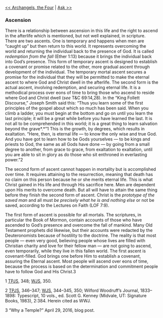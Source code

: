 [<< Archangels, the Four](Archangels,%20the%20Four.md)  |  [Ask >>](Ask.md)

### Ascension
There is a relationship between ascension in this life and the right to ascend in the afterlife which is mentioned, but not well explained, in scripture. There are two ascents. One is temporary and happens when men are “caught up” but then return to this world. It represents overcoming the world and returning the individual back to the presence of God. It is called *redemption from the fall* (Ether 1:13) because it brings the individual back into God’s presence. This form of temporary ascent is designed to establish a covenant or promise related to the other, more gradual ascent through development of the individual. The temporary mortal ascent secures a promise for the individual that they will be permitted to make the eternal ascent to where God and Christ dwell in the afterlife. The second form is the actual ascent, involving redemption, and securing eternal life. It is a methodical process over eons of time to bring those who ascend to reside where God and Christ dwell (*see* T&C 69:14,28). In the “King Follett Discourse,” Joseph Smith said this: “Thus you learn some of the first principles of the gospel about which so much has been said. When you climb a ladder, you must begin at the bottom and go on until you learn the last principle; it will be a great while before you have learned the last. It is not all to be comprehended in this world; it is a great thing to learn salvation beyond the grave*.*”1 This is the growth, by degrees, which results in exaltation. “Here, then, is eternal life — to know the only wise and true God. And you have got to learn how to be Gods yourselves — to be kings and priests to God, the same as all Gods have done — by going from a small degree to another, from grace to grace, from exaltation to exaltation, until you are able to sit in glory as do those who sit enthroned in everlasting power.”2

The second form of ascent cannot happen in mortality but is accomplished over time. It requires attaining to the resurrection, meaning that death has no claim on this person because he or she merits eternal life. This is what Christ gained in His life and through His sacrifice here. Men are dependent upon His merits to overcome death. But all will have to attain the same thing before they finish the second form of ascent. Christ is the *prototype of the saved man* and all must *be precisely what he is and nothing else* or not be saved, according to the Lectures on Faith (LOF 7:9).

The first form of ascent is possible for all mortals. The scriptures, in particular the Book of Mormon, contain accounts of those who have ascended to God’s presence and overcome the fall of mankind. Many Old Testament prophets did likewise, but their accounts were redacted by the Deuteronomists because of hostility to the doctrine. The reality is that most people — even very good, believing people whose lives are filled with Christian charity and love for their fellow man — are not going to ascend, even temporarily, while they live in this fallen world. The first ascent is covenant-filled. God brings one before Him to establish a covenant, assuring the Eternal ascent. Most people will ascend over eons of time, because the process is based on the determination and commitment people have to follow God and His Christ.3



1
[TPJS](#), 348; [WJS](#), 350.


2
[TPJS](#), 346–347; [WJS](#), 344–345, 350; Wilford Woodruff’s Journal, 1833–1898: Typescript, 10 vols., ed. Scott G. Kenney (Midvale, UT: Signature Books, 1983), 2:384. Herein cited as WWJ.


3 “Why a Temple?” April 29, 2016, blog post.